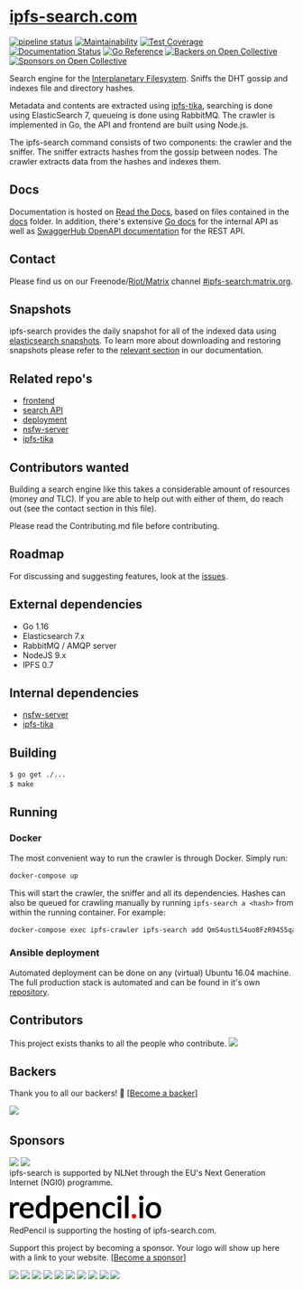 # [ipfs-search.com](https://ipfs-search.com)
[![pipeline status](https://gitlab.com/ipfs-search.com/ipfs-search/badges/master/pipeline.svg)](https://gitlab.com/ipfs-search.com/ipfs-search/-/commits/master)
[![Maintainability](https://api.codeclimate.com/v1/badges/1c25261992991d72137c/maintainability)](https://codeclimate.com/github/ipfs-search/ipfs-search/maintainability)
[![Test Coverage](https://api.codeclimate.com/v1/badges/1c25261992991d72137c/test_coverage)](https://codeclimate.com/github/ipfs-search/ipfs-search/test_coverage)
[![Documentation Status](https://readthedocs.org/projects/ipfs-search/badge/?version=latest)](https://ipfs-search.readthedocs.io/en/latest/?badge=latest)
[![Go Reference](https://pkg.go.dev/badge/github.com/ipfs-search/ipfs-search.svg)](https://pkg.go.dev/github.com/ipfs-search/ipfs-search)
[![Backers on Open Collective](https://opencollective.com/ipfs-search/backers/badge.svg)](#backers)
[![Sponsors on Open Collective](https://opencollective.com/ipfs-search/sponsors/badge.svg)](#sponsors)

Search engine for the [Interplanetary Filesystem](https://ipfs.io). Sniffs the DHT gossip and indexes file and directory hashes.

Metadata and contents are extracted using [ipfs-tika](https://github.com/ipfs-search/ipfs-tika), searching is done using ElasticSearch 7, queueing is done using RabbitMQ. The crawler is implemented in Go, the API and frontend are built using Node.js.

The ipfs-search command consists of two components: the crawler and the sniffer. The sniffer extracts hashes from the gossip between nodes. The crawler extracts data from the hashes and indexes them.

## Docs
Documentation is hosted on [Read the Docs](https://ipfs-search.readthedocs.io/en/latest/), based on files contained in the [docs](https://github.com/ipfs-search/ipfs-search/tree/master/docs) folder. In addition, there's extensive [Go docs](https://pkg.go.dev/github.com/ipfs-search/ipfs-search) for the internal API as well as [SwaggerHub OpenAPI documentation](https://app.swaggerhub.com/apis-docs/ipfs-search/ipfs-search/) for the REST API.

## Contact
Please find us on our Freenode/[Riot/Matrix](https://riot.im/app/#/room/#ipfs-search:matrix.org) channel [#ipfs-search:matrix.org](https://matrix.to/#/#ipfs-search:matrix.org).

## Snapshots
ipfs-search provides the daily snapshot for all of the indexed data using
[elasticsearch snapshots](https://www.elastic.co/guide/en/elasticsearch/reference/current/modules-snapshots.html).
To learn more about downloading and restoring snapshots please refer to the [relevant section](https://ipfs-search.readthedocs.io/en/latest/snapshots.html) in our documentation.

## Related repo's
* [frontend](https://github.com/ipfs-search/ipfs-search-frontend)
* [search API](https://github.com/ipfs-search/ipfs-search-api)
* [deployment](https://github.com/ipfs-search/ipfs-search-deployment)
* [nsfw-server](https://github.com/ipfs-search/nsfw-server)
* [ipfs-tika](https://github.com/ipfs-search/ipfs-tika)

## Contributors wanted
Building a search engine like this takes a considerable amount of resources (money _and_ TLC).
If you are able to help out with either of them, do reach out (see the contact section in this file).

Please read the Contributing.md file before contributing.

## Roadmap
For discussing and suggesting features, look at the [issues](https://github.com/ipfs-search/ipfs-search/issues).

## External dependencies

* Go 1.16
* Elasticsearch 7.x
* RabbitMQ / AMQP server
* NodeJS 9.x
* IPFS 0.7

## Internal dependencies

* [nsfw-server](https://github.com/ipfs-search/nsfw-server)
* [ipfs-tika](https://github.com/ipfs-search/ipfs-tika)

## Building
```bash
$ go get ./...
$ make
```

## Running

### Docker
The most convenient way to run the crawler is through Docker. Simply run:

```bash
docker-compose up
```

This will start the crawler, the sniffer and all its dependencies. Hashes can also be queued for crawling manually by running `ipfs-search a <hash>` from within the running container. For example:

```bash
docker-compose exec ipfs-crawler ipfs-search add QmS4ustL54uo8FzR9455qaxZwuMiUhyvMcX9Ba8nUH4uVv
```

### Ansible deployment
Automated deployment can be done on any (virtual) Ubuntu 16.04 machine. The full production stack is automated and can be found in it's own [repository](https://github.com/ipfs-search/ipfs-search-deployment).

## Contributors

This project exists thanks to all the people who contribute.
<a href="https://github.com/ipfs-search/ipfs-search/graphs/contributors"><img src="https://opencollective.com/ipfs-search/contributors.svg?width=890&button=false" /></a>


## Backers

Thank you to all our backers! 🙏 [[Become a backer](https://opencollective.com/ipfs-search#backer)]

<a href="https://opencollective.com/ipfs-search#backers" target="_blank"><img src="https://opencollective.com/ipfs-search/backers.svg?width=890"></a>


## Sponsors

<a href="https://nlnet.nl/project/IPFS-search/"><img width="200pt" src="https://nlnet.nl/logo/banner.png"></a> <a href="https://nlnet.nl/project/IPFS-search/"><img width="200pt" src="https://nlnet.nl/image/logos/NGI0_tag.png"></a> 
<br>
ipfs-search is supported by NLNet through the EU's Next Generation Internet (NGI0) programme.

<a href="https://redpencil.io/projects/"><img width="270pt" src="https://raw.githubusercontent.com/redpencilio/frontend-redpencil.io/327318b84ffb396d8af6776f19b9f36212596082/public/assets/vector/rpio-logo.svg"> </a><br>
RedPencil is supporting the hosting of ipfs-search.com.

Support this project by becoming a sponsor. Your logo will show up here with a link to your website. [[Become a sponsor](https://opencollective.com/ipfs-search#sponsor)]

<a href="https://opencollective.com/ipfs-search/sponsor/0/website" target="_blank"><img src="https://opencollective.com/ipfs-search/sponsor/0/avatar.svg"></a>
<a href="https://opencollective.com/ipfs-search/sponsor/1/website" target="_blank"><img src="https://opencollective.com/ipfs-search/sponsor/1/avatar.svg"></a>
<a href="https://opencollective.com/ipfs-search/sponsor/2/website" target="_blank"><img src="https://opencollective.com/ipfs-search/sponsor/2/avatar.svg"></a>
<a href="https://opencollective.com/ipfs-search/sponsor/3/website" target="_blank"><img src="https://opencollective.com/ipfs-search/sponsor/3/avatar.svg"></a>
<a href="https://opencollective.com/ipfs-search/sponsor/4/website" target="_blank"><img src="https://opencollective.com/ipfs-search/sponsor/4/avatar.svg"></a>
<a href="https://opencollective.com/ipfs-search/sponsor/5/website" target="_blank"><img src="https://opencollective.com/ipfs-search/sponsor/5/avatar.svg"></a>
<a href="https://opencollective.com/ipfs-search/sponsor/6/website" target="_blank"><img src="https://opencollective.com/ipfs-search/sponsor/6/avatar.svg"></a>
<a href="https://opencollective.com/ipfs-search/sponsor/7/website" target="_blank"><img src="https://opencollective.com/ipfs-search/sponsor/7/avatar.svg"></a>
<a href="https://opencollective.com/ipfs-search/sponsor/8/website" target="_blank"><img src="https://opencollective.com/ipfs-search/sponsor/8/avatar.svg"></a>
<a href="https://opencollective.com/ipfs-search/sponsor/9/website" target="_blank"><img src="https://opencollective.com/ipfs-search/sponsor/9/avatar.svg"></a>


